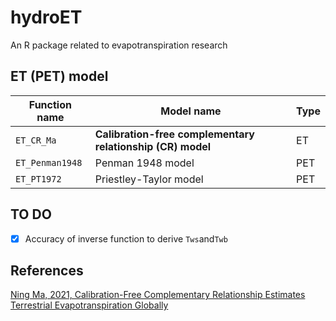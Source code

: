 # hydroET

An R package related to evapotranspiration research

## ET (PET) model

| Function name   | Model name                                                 | Type |
| --------------- | ---------------------------------------------------------- | ---- |
| `ET_CR_Ma`      | **Calibration-free complementary relationship (CR) model** | ET   |
| `ET_Penman1948` | Penman 1948 model                                          | PET  |
| `ET_PT1972`     | Priestley-Taylor model                                     | PET  |

## TO DO

- [x] Accuracy of inverse function to derive `Tws`and`Twb`

## References

[Ning Ma, 2021, Calibration-Free Complementary Relationship Estimates Terrestrial Evapotranspiration Globally](https://agupubs.onlinelibrary.wiley.com/doi/full/10.1029/2021WR029691)
